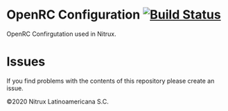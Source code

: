 # OpenRC Configuration [![Build Status](https://travis-ci.org/Nitrux/openrc-config.svg?branch=master)](https://travis-ci.org/Nitrux/openrc-config)
OpenRC Confirgutation used in Nitrux.

# Issues
If you find problems with the contents of this repository please create an issue.

©2020 Nitrux Latinoamericana S.C.

